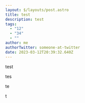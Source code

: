 ```yaml
---
layout: $/layouts/post.astro
title: test
description: test
tags:
  - "12"
  - "34"
  - ""
author: me
authorTwitter: someone-at-twitter
date: 2023-03-12T20:39:32.640Z
---
```

t﻿est

t﻿es

t﻿e

t